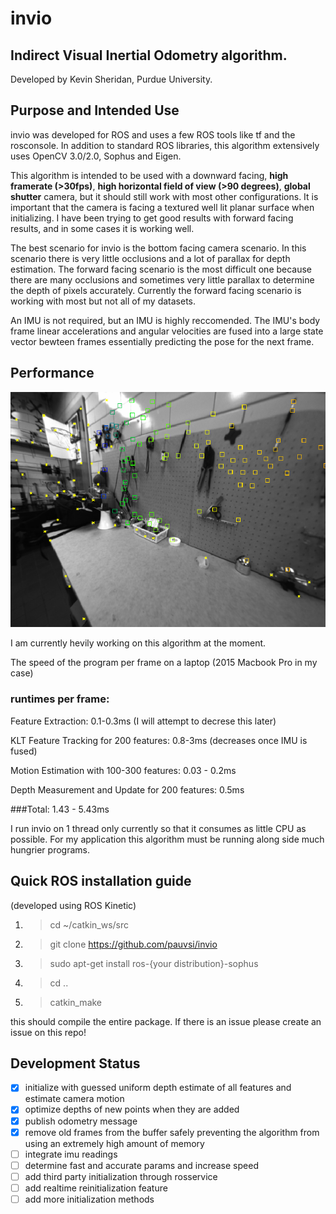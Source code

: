 # invio
## Indirect Visual Inertial Odometry algorithm.
Developed by Kevin Sheridan, Purdue University.

## Purpose and Intended Use
invio was developed for ROS and uses a few ROS tools like tf and the rosconsole. In addition to standard ROS libraries, this algorithm extensively uses OpenCV 3.0/2.0, Sophus and Eigen.

This algorithm is intended to be used with a downward facing, **high framerate (>30fps)**, **high horizontal field of view (>90 degrees)**, **global shutter** camera, but it should still work with most other configurations. It is important that the camera is facing a textured well lit planar surface when initializing. I have been trying to get good results with forward facing results, and in some cases it is working well.

The best scenario for invio is the bottom facing camera scenario. In this scenario there is very little occlusions and a lot of parallax for depth estimation. The forward facing scenario is the most difficult one because there are many occlusions and sometimes very little parallax to determine the depth of pixels accurately. Currently the forward facing scenario is working with most but not all of my datasets.

An IMU is not required, but an IMU is highly reccomended. The IMU's body frame linear accelerations and angular velocities are fused into a large state vector bewteen frames essentially predicting the pose for the next frame.

## Performance

![Small Scale Results](/images/invio1.png)

I am currently hevily working on this algorithm at the moment.

The speed of the program per frame on a laptop (2015 Macbook Pro in my case) 
### runtimes per frame:
Feature Extraction: 0.1-0.3ms (I will attempt to decrese this later)

KLT Feature Tracking for 200 features: 0.8-3ms (decreases once IMU is fused)

Motion Estimation with 100-300 features: 0.03 - 0.2ms 

Depth Measurement and Update for 200 features: 0.5ms

###Total: 1.43 - 5.43ms 

I run invio on 1 thread only currently so that it consumes as little CPU as possible. For my application this algorithm must be running along side much hungrier programs.


## Quick ROS installation guide

(developed using ROS Kinetic)

1. >cd ~/catkin_ws/src
2. >git clone https://github.com/pauvsi/invio
3. >sudo apt-get install ros-{your distribution}-sophus
4. >cd ..
5. >catkin_make

this should compile the entire package. If there is an issue please create an issue on this repo!

## Development Status

- [x] initialize with guessed uniform depth estimate of all features and estimate camera motion
- [x] optimize depths of new points when they are added
- [x] publish odometry message
- [x] remove old frames from the buffer safely preventing the algorithm from using an extremely high amount of memory
- [ ] integrate imu readings
- [ ] determine fast and accurate params and increase speed
- [ ] add third party initialization through rosservice
- [ ] add realtime reinitialization feature
- [ ] add more initialization methods
